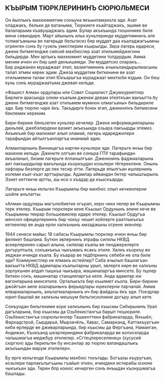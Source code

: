 ## КЪЫРЫМ ТЮРКЛЕРИНИНЪ СЮРЮЛЬМЕСИ

Он йыллыкъ махкюмиетим сонъуна якъынламакъта эди.
Азат оладжакъ, бельки де ватаныма, Тюркиеге къайтаджакъ, эшиме ве балаларыма къавушаджакъ эдим.
Булар акъкъында тюшюнмек биле мени севиндире.
Март айынынъ ильк куньлеринде муддетимнинъ аля толмагъаныны ве лагерьде бельгисиз бир муддет даа къаладжагъымны огренген сонъ бу гузель умютлерим къырылды.
Зира лагерь идареси, дженк битмегендже сиясий махбюслер азат этильмейджегини бильдирди.
Мен артыкъ махкюмиет муддетини толдурдым.
Амма меним ичюн ич бир шей денъишмеди.
Эм муддетсиз оларакъ...
Бир риджанен мураджаат этип, вазиетимнинъ ачыкъландырылмасыны талап этмек керек эдим.
Джеза муддетим биткенини ве азат этильмемни талаи этип Юкъарыгъа мураджаат мектюби яздым.
Он беш кунь сонъ мураджаатыма джевап кельди.

«Фашист Алман ордулары иле Совет Социалист Джумхуриетлер Бирлиги арасында олюм-къалым дженки девам этеяткъан вакъытта бу дженк битмегендже азат отильмем мумкюн олмагъаны» бильдириле эди.
Бир тюрлю чаре ёкъ.
Такъдирге боюн эгип, дженкнпнъ битмесини беклемек кереким.

Бири-бирине бенъзеген куньлер кечелер.
Дженк информацияларыны динълей, джебэлердеки вазиет акъкъында озьара лакъырды этемиз.
Акъикъий бир малюмат алып оламай, лагерь идареджилери тарафындан айтылгъанларгъа инанмай эдик.

Алманларнынъ Винницагъа кирген куньлери эди.
Лагерьге янъы бир махкюм кельди.
Дженкте олгъан ве сонъра ГПУ тарафындан якъаланып, бизим лагерьге ёлланылгъан.
Дженкнинъ фаджиаларына аит лакъырдылар вакътында къоркъудан козьлери тёгереклене.
Онынъ лафлары бизлерге де пек тесир этти.
Лагерьде япылгъан ишлернинъ колеми къат-къат арттырылды.
Адамлар айвандан бетер чалыштырыла.
Эзиет кеттикче артты, аш исе о къадар да къыскъарды.

Лагерьге янъы кельген Къырымлы бир махбюс олып кечкенлерни шойле анълатты:

«Алман ордулары магълюбиетке огърап, керн чеки лелер ве Къырымны терк этелер.
Къырым тюрклери кене Къызыл Ордунынъ элине кече ве Къырымны текрар большевиклер идаре этелер.
Къызыл Ордугъа менсюп офицерлернинъ бир чокъу чешит койлерге раатлыкъкъа кеткенлер ве анда ерли халкънынъ мизаджыны огрене экенлер.

1944 сенеси майыс 18 сабасы Къырымлы тюрклер ичюн янъы бир фелякет башлана.
Бутюн эвлернинъ этрафы силялы НКВД аскерлеринен сарып алына, силялар къапы ве пенджерелерге догърултыла, сокъакъкъа чыкъмакъ ясакъ этиле.
Халкъ къоркъу ве эеджан ичинде къала.
Бу къарар ве тедбпрнинъ себеби не ола биле эди?
Коммунистлер не япмакъ истейлер?
Саба ачылып башлагъан вакъытта НКВД адамлары къапыларны урып, эвлерге кире ве халкъны зорлукънен апдап тышкъа чыкъара, машиналаргъа минсете.
Бу пшлер биткен сонъ, машиналар станцияларгъа келе.
Анда адамлар юк вагонларына минсетиле.
Орталыкъта бир къыямет къопа.
Бири-бирини джойгъан аиле азаларынынъ ферьядлары юреклерни парчалай.
Амма ялвармаларнынъ, анълатмаларнынъ ич бир файдасы ёкъ эди.
Поездлар юрип башлай ве халкъны мешъум бельгисизликке догъру алып кете.

Сонъундан бильгениме коре халкънынъ бир къысмы Сибирьнинъ Урал дагъларына, бнр къысмы да Озьбекистангъа барып тюшюриле.
Озьбекистангъа сюрюльгенлер Ташкенттеки фабрикаларда, Янъыёл, Фархадстрой, Сырдарья, Мырзачёль, Хавас, Самарканд, Каттакъургъан киби ерлерде ве дживарларында, бир къысмы да Фергъана, Наманган, Андижан, Къокъанд шеэрлериндеки фабрикаларда ве колхозларда чалышмагъа меджбур этнлелер.
«Сгтецпереселенец» (хусусий сюргюн) ады берильген бу инсанлар эр тюрлю ватандашлыкъ акъкъындан марум этилелер».

Бу ерге кельгенде Къырымлы махбюс токътады.
Богъазы къуругъан, козьлери парлакълыгъыны гъайып эткен, ичиндеки истирабы юзюне чыкъкъан эди.
Терен бпр кокюс кечирген сонъ янъыдан къонушмагъа башлады.
